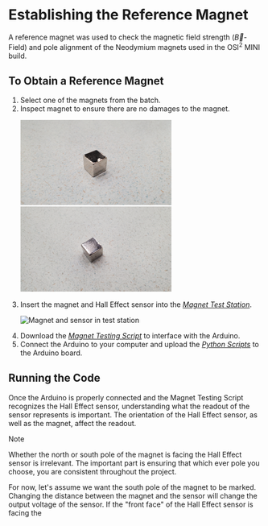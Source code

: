 # Establishing the Reference Magnet

A reference magnet was used to check the magnetic field strength ($\vec{B}$- Field) and pole alignment of the Neodymium magnets used in the OSI<sup>2</sup> MINI build.

## To Obtain a Reference Magnet
  1. Select one of the magnets from the batch.
  2. Inspect magnet to ensure there are no damages to the magnet.
    <p float="left">
      <img src="../Images/BadMag1.jpg" alt="Damaged Magnet Example 1" width="300" />
      <img src="../Images/BadMag2.jpg" alt="Damaged Magnet Example 2" width="300" /> 
    </p>
  3. Insert the magnet and Hall Effect sensor into the [*Magnet Test Station*](../../Build/Magnets).
    <p float="left">
      <img src="../Images/ReferenceMag_setup2.jpg" alt="Magnet and sensor in test station" width="300" />
    </p>     
  4. Download the [*Magnet Testing Script*](../../Software) to interface with the Arduino.
  5. Connect the Arduino to your computer and upload the [*Python Scripts*](../../Software) to the Arduino board.

## Running the Code
Once the Arduino is properly connected and the Magnet Testing Script recognizes the Hall Effect sensor, understanding what the readout of the sensor represents is important. The orientation of the Hall Effect sensor, as well as the magnet, affect the readout. 

> [!NOTE]
> Whether the north or south pole of the magnet is facing the Hall Effect sensor is irrelevant. The important part is ensuring that which ever pole you choose, you are consistent throughout the project.

For now, let's assume we want the south pole of the magnet to be marked. Changing the distance between the magnet and the sensor will change the output voltage of the sensor. If the "front face" of the Hall Effect sensor is facing the 
